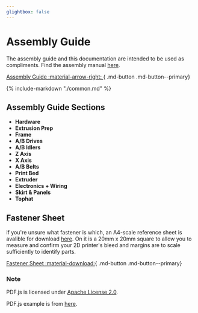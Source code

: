 ```yaml
---
glightbox: false
---
```


# Assembly Guide

The assembly guide and this documentation are intended to be used as compliments.  Find the assembly manual [here]().

[Assembly Guide :material-arrow-right: ](../assets/assembly_manual.pdf){ .md-button .md-button--primary}

{%
   include-markdown "./common.md"
%}

## Assembly Guide Sections

<div class="grid cards" style="grid-template-columns: repeat(auto-fit,minmax(12rem,1fr));">
  <ul>
    <li><strong>Hardware</strong></li>
    <li><strong>Extrusion Prep</strong></li>
    <li><strong>Frame</strong></li>
    <li><strong>A/B Drives</strong></li>
    <li><strong>A/B Idlers</strong></li>
    <li><strong>Z Axis</strong></li>
    <li><strong>X Axis</strong></li>
    <li><strong>A/B Belts</strong></li>
    <li><strong>Print Bed</strong></li>
    <li><strong>Extruder</strong></li>
    <li><strong>Electronics + Wiring</strong></li>
    <li><strong>Skirt & Panels</strong></li>
    <li><strong>Tophat</strong></li>
  </ul>
</div>

## Fastener Sheet

if you're unsure what fastener is which, an A4-scale reference sheet is avalible for download [here]().  On it is a 20mm x 20mm square to allow you to measure and confirm your 2D printer's bleed and margins are to scale sufficiently to identify parts.

[Fastener Sheet :material-download:](../assets/fastener_sheet_v3.pdf){ .md-button .md-button--primary}

### Note

PDF.js is licensed under <a href="https://github.com/mozilla/pdf.js/blob/master/LICENSE">Apache License 2.0</a>.

PDF.js example is from <a href="https://jsfiddle.net/pdfjs/wagvs9Lf/">here</a>.